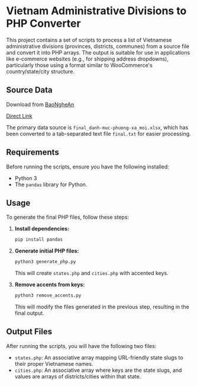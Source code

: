 # Vietnam Administrative Divisions to PHP Converter

This project contains a set of scripts to process a list of Vietnamese administrative divisions (provinces, districts, communes) from a source file and convert it into PHP arrays. The output is suitable for use in applications like e-commerce websites (e.g., for shipping address dropdowns), particularly those using a format similar to WooCommerce's country/state/city structure.

## Source Data

Download from [BaoNgheAn](https://baonghean.vn/tai-ve-danh-sach-xa-phuong-dac-khu-moi-cua-34-tinh-thanh-sau-sap-nhap-10301261.html)

[Direct Link](https://bna.1cdn.vn/2025/06/30/final_danh-muc-phuong-xa_moi.xlsx)

The primary data source is `final_danh-muc-phuong-xa_moi.xlsx`, which has been converted to a tab-separated text file `final.txt` for easier processing.

## Requirements

Before running the scripts, ensure you have the following installed:

* Python 3
* The `pandas` library for Python.

## Usage

To generate the final PHP files, follow these steps:

1. **Install dependencies:**

    ```bash
    pip install pandas
    ```

2. **Generate initial PHP files:**

    ```bash
    python3 generate_php.py
    ```

    This will create `states.php` and `cities.php` with accented keys.

3. **Remove accents from keys:**

    ```bash
    python3 remove_accents.py
    ```

    This will modify the files generated in the previous step, resulting in the final output.

## Output Files

After running the scripts, you will have the following two files:

* `states.php`: An associative array mapping URL-friendly state slugs to their proper Vietnamese names.
* `cities.php`: An associative array where keys are the state slugs, and values are arrays of districts/cities within that state.
